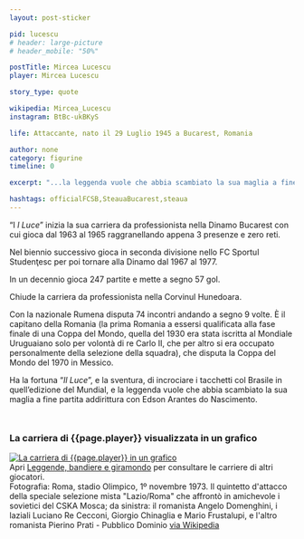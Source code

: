 ```yaml
---
layout: post-sticker

pid: lucescu
# header: large-picture
# header_mobile: "50%"

postTitle: Mircea Lucescu
player: Mircea Lucescu

story_type: quote

wikipedia: Mircea_Lucescu
instagram: BtBc-ukBKyS

life: Attaccante, nato il 29 Luglio 1945 a Bucarest, Romania

author: none
category: figurine
timeline: 0

excerpt: "...la leggenda vuole che abbia scambiato la sua maglia a fine partita addirittura con Edson Arantes do Nascimento..."

hashtags: officialFCSB,SteauaBucarest,steaua
---
```

“I _l Luce_” inizia la sua carriera da professionista nella Dinamo Bucarest con cui gioca dal 1963 al 1965 raggranellando appena 3 presenze e zero reti.

Nel biennio successivo gioca in seconda divisione nello FC Sportul Studenţesc per poi tornare alla Dinamo dal 1967 al 1977.

In un decennio gioca 247 partite e mette a segno 57 gol.

Chiude la carriera da professionista nella Corvinul Hunedoara.

Con la nazionale Rumena disputa 74 incontri andando a segno 9 volte. È il capitano della Romania (la prima Romania a essersi qualificata alla fase finale di una Coppa del Mondo, quella del 1930 era stata iscritta al Mondiale Uruguaiano solo per volontà di re Carlo II, che per altro si era occupato personalmente della selezione della squadra), che disputa la Coppa del Mondo del 1970 in Messico.

Ha la fortuna “_Il Luce_”, e la sventura, di incrociare i tacchetti col Brasile in quell’edizione del Mundial, e la leggenda vuole che abbia scambiato la sua maglia a fine partita addirittura con Edson Arantes do Nascimento.



<div style="margin-top: 50px;">
<h3>La carriera di {{page.player}} visualizzata in un grafico</h3>
<a href="/leggende-bandiere-e-giramondo" title="La carriera di {{page.player}} visualizzata in un grafico"><img class="responsive-img w100 border" src="{{site.baseurl}}/assets/pics/careers/{{page.pid}}.png" alt="La carriera di {{page.player}} in un grafico"/></a>
</div>
Apri <a href="/leggende-bandiere-e-giramondo" title="La carriera di {{page.player}} visualizzata in un grafico">Leggende, bandiere e giramondo</a> per consultare le carriere di altri giocatori.

<div class="post-disclaimer">Fotografia: Roma, stadio Olimpico, 1º novembre 1973. Il quintetto d'attacco della speciale selezione mista "Lazio/Roma" che affrontò in amichevole i sovietici del CSKA Mosca; da sinistra: il romanista Angelo Domenghini, i laziali Luciano Re Cecconi, Giorgio Chinaglia e Mario Frustalupi, e l'altro romanista Pierino Prati - Pubblico Dominio <a href="https://it.wikipedia.org/wiki/File:Mista_LazioRoma-CSKA_Mosca_-_1973_-_Domenghini,_Re_Cecconi,_Chinaglia,_Frustalupi_e_Prati.jpg" target="_blank">via Wikipedia</a>
</div>
